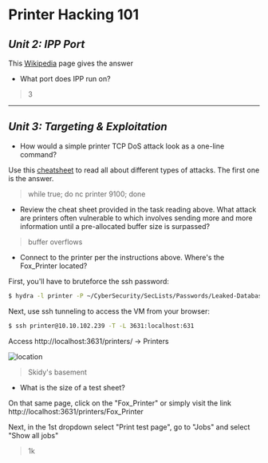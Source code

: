 
# Printer Hacking 101

## *Unit 2: IPP Port*

This [Wikipedia](https://en.wikipedia.org/wiki/Internet_Printing_Protocol) page gives
the answer

- What port does IPP run on?

> 3

---

## *Unit 3: Targeting & Exploitation*

- How would a simple printer TCP DoS attack look as a one-line command?

Use this [cheatsheet](http://hacking-printers.net/wiki/index.php/Printer_Security_Testing_Cheat_Sheet)
to read all about different types of attacks. The first one is the answer.

> while true; do nc printer 9100; done

- Review the cheat sheet provided in the task reading above. What attack are printers 
often vulnerable to which involves sending more and more information until a 
pre-allocated buffer size is surpassed?

> buffer overflows

- Connect to the printer per the instructions above. Where's the Fox_Printer located?

First, you'll have to bruteforce the ssh password:

```bash
$ hydra -l printer -P ~/CyberSecurity/SecLists/Passwords/Leaked-Databases/rockyou.txt 10.10.102.239 ssh -V -t 55
```

Next, use ssh tunneling to access the VM from your browser:

```bash
$ ssh printer@10.10.102.239 -T -L 3631:localhost:631
```

Access http://localhost:3631/printers/ -> Printers

![location](https://i.postimg.cc/5txYk8xD/location.png)

> Skidy's basement

- What is the size of a test sheet?

On that same page, click on the "Fox_Printer" or simply visit the link http://localhost:3631/printers/Fox_Printer

Next, in the 1st dropdown select "Print test page", go to "Jobs" and select
"Show all jobs"

> 1k


